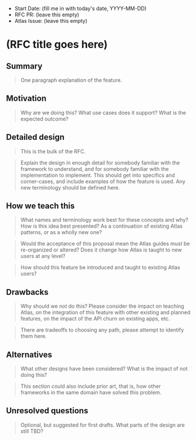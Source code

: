 - Start Date: (fill me in with today's date, YYYY-MM-DD)
- RFC PR: (leave this empty)
- Atlas Issue: (leave this empty)

# (RFC title goes here)

## Summary

> One paragraph explanation of the feature.

## Motivation

> Why are we doing this? What use cases does it support? What is the expected
> outcome?

## Detailed design

> This is the bulk of the RFC.

> Explain the design in enough detail for somebody familiar with the framework
> to understand, and for somebody familiar with the implementation to implement.
> This should get into specifics and corner-cases, and include examples of how
> the feature is used. Any new terminology should be defined here.

## How we teach this

> What names and terminology work best for these concepts and why? How is this
> idea best presented? As a continuation of existing Atlas patterns, or as a
> wholly new one?

> Would the acceptance of this proposal mean the Atlas guides must be
> re-organized or altered? Does it change how Atlas is taught to new users at
> any level?

> How should this feature be introduced and taught to existing Atlas users?

## Drawbacks

> Why should we _not_ do this? Please consider the impact on teaching Atlas, on
> the integration of this feature with other existing and planned features, on
> the impact of the API churn on existing apps, etc.

> There are tradeoffs to choosing any path, please attempt to identify them
> here.

## Alternatives

> What other designs have been considered? What is the impact of not doing this?

> This section could also include prior art, that is, how other frameworks in
> the same domain have solved this problem.

## Unresolved questions

> Optional, but suggested for first drafts. What parts of the design are still
> TBD?
